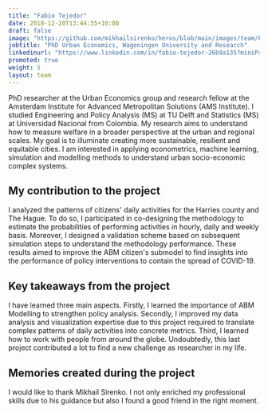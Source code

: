 ```yaml
---
title: "Fabio Tejedor"
date: 2018-12-20T13:44:55+10:00
draft: false
image: "https://github.com/mikhailsirenko/heros/blob/main/images/team/Fabio.jpeg?raw=true"
jobtitle: "PhD Urban Economics, Wageningen University and Research"
linkedinurl: "https://www.linkedin.com/in/fabio-tejedor-26b9a135?miniProfileUrn=urn%3Ali%3Afs_miniProfile%3AACoAAAdxbjMBUdkaeKQTGMErWLmIl4tXcBUsHJU&lipi=urn%3Ali%3Apage%3Ad_flagship3_search_srp_all%3B99E61jqbSFCHqPEjlgVpzg%3D%3D"
promoted: true
weight: 5
layout: team
---
```


PhD researcher at the Urban Economics group and research fellow at the Amsterdam Institute for Advanced Metropolitan
Solutions (AMS Institute). I studied Engineering and Policy Analysis (MS) at TU Delft and Statistics (MS) at Universidad
Nacional from Colombia. My research aims to understand how to measure welfare in a broader perspective at the urban and
regional scales. My goal is to illuminate creating more sustainable, resilient and equitable cities. I am interested in
applying econometrics, machine learning, simulation and modelling methods to understand urban socio-economic complex
systems.

## My contribution to the project

I analyzed the patterns of citizens' daily activities for the Harries county and The Hague. To do so, I participated in
co-designing the methodology to estimate the probabilities of performing activities in hourly, daily and weekly basis.
Moreover, I designed a validation scheme based on subsequent simulation steps to understand the methodology performance.
These results aimed to improve the ABM citizen's submodel to find insights into the performance of policy interventions
to contain the spread of COVID-19.

## Key takeaways from the project

I have learned three main aspects. Firstly, I learned the importance of ABM Modelling to strengthen policy analysis.
Secondly, I improved my data analysis and visualization expertise due to this project required to translate complex
patterns of daily activities into concrete metrics. Third, I learned how to work with people from around the globe.
Undoubtedly, this last project contributed a lot to find a new challenge as researcher in my life.

## Memories created during the project

I would like to thank Mikhail Sirenko. I not only enriched my professional skills due to his guidance but also I found a
good friend in the right moment. 